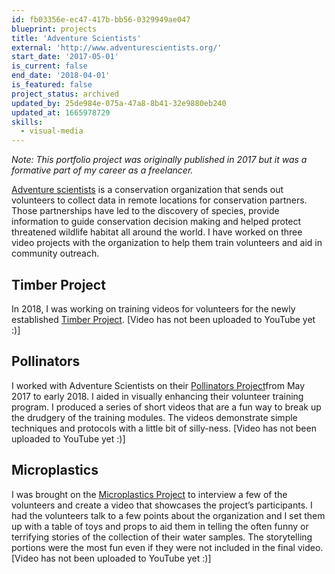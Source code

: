 ```yaml
---
id: fb03356e-ec47-417b-bb56-0329949ae047
blueprint: projects
title: 'Adventure Scientists'
external: 'http://www.adventurescientists.org/'
start_date: '2017-05-01'
is_current: false
end_date: '2018-04-01'
is_featured: false
project_status: archived
updated_by: 25de984e-075a-47a8-8b41-32e9880eb240
updated_at: 1665978729
skills:
  - visual-media
---
```

_Note: This portfolio project was originally published in 2017 but it was a formative part of my career as a freelancer._

[Adventure scientists](http://www.adventurescientists.org/) is a conservation organization that sends out volunteers to collect data in remote locations for conservation partners. Those partnerships have led to the discovery of species, provide information to guide conservation decision making and helped protect threatened wildlife habitat all around the world. I have worked on three video projects with the organization to help them train volunteers and aid in community outreach.

## Timber Project
In 2018, I was working on training videos for volunteers for the newly established [Timber Project](http://www.adventurescientists.org/timber.html).
\[Video has not been uploaded to YouTube yet :)\]

## Pollinators
I worked with Adventure Scientists on their [Pollinators Project](http://www.adventurescientists.org/pollinators.html)from May 2017 to early 2018. I aided in visually enhancing their volunteer training program. I produced a series of short videos that are a fun way to break up the drudgery of the training modules. The videos demonstrate simple techniques and protocols with a little bit of silly-ness.
\[Video has not been uploaded to YouTube yet :)\]

## Microplastics
I was brought on the [Microplastics Project](http://www.adventurescientists.org/microplastics.html) to interview a few of the volunteers and create a video that showcases the project’s participants. I had the volunteers talk to a few points about the organization and I set them up with a table of toys and props to aid them in telling the often funny or terrifying stories of the collection of their water samples. The storytelling portions were the most fun even if they were not included in the final video.
\[Video has not been uploaded to YouTube yet :)\]